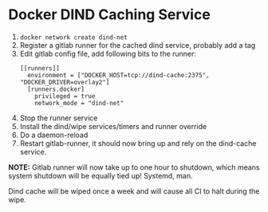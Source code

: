 # Docker DIND Caching Service

1. `docker network create dind-net`
1. Register a gitlab runner for the cached dind service, probably add a 
tag
1. Edit gitlab config file, add following bits to the runner:
    ```
    [[runners]]
      environment = ["DOCKER_HOST=tcp://dind-cache:2375", "DOCKER_DRIVER=overlay2"]
      [runners.docker]
        privileged = true
        network_mode = "dind-net"
    ```
1. Stop the runner service
1. Install the dind/wipe services/timers and runner override
3. Do a daemon-reload
4. Restart gitlab-runner, it should now bring up and rely on the dind-cache service.

**NOTE:** Gitlab runner will now take up to one hour to shutdown, which means system shutdown will be equally tied up! Systemd, man.

Dind cache will be wiped once a week and will cause all CI to halt during the wipe.
